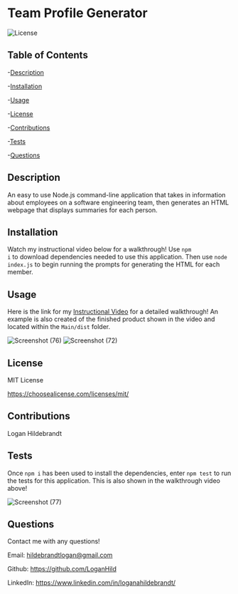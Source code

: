   # Team Profile Generator

  ![License](https://img.shields.io/badge/license-MITLicense-success?style=plastic&logo=appveyor)

  ## Table of Contents
  -[Description](#description)

  -[Installation](#installation)

  -[Usage](#usage)

  -[License](#license)

  -[Contributions](#contributions)

  -[Tests](#tests)

  -[Questions](#questions)


  ## Description
  An easy to use Node.js command-line application that takes in information about employees on a software engineering team, then generates an HTML webpage that displays summaries for each person.

  ## Installation
  Watch my instructional video below for a walkthrough! Use <code>npm i</code> to download dependencies needed to use this application. Then use <code>node index.js</code> to begin running the prompts for generating the HTML for each member.

  ## Usage
  Here is the link for my [Instructional Video](https://drive.google.com/file/d/1pMx6gQB-0VdAcUwPZdvINfRSdDzOa0G2/view) for a detailed walkthrough! An example is also created of the finished product shown in the video and located within the <code>Main/dist</code> folder.
  
  ![Screenshot (76)](https://user-images.githubusercontent.com/82903685/130895723-769a90fb-b1f3-43b2-aeee-196638761a8f.png)
![Screenshot (72)](https://user-images.githubusercontent.com/82903685/130895450-87144a27-71f4-4065-896c-c997e931a58e.png)

  ## License
 
  MIT License

  <https://choosealicense.com/licenses/mit/>

  ## Contributions
  Logan Hildebrandt

  ## Tests
  Once <code>npm i</code> has been used to install the dependencies, enter <code>npm test</code> to run the tests for this application. This is also shown in the walkthrough video above!
  
  ![Screenshot (77)](https://user-images.githubusercontent.com/82903685/130895825-3a31c16c-1219-41d6-8a5d-38f28a99be46.png)


  ## Questions
  Contact me with any questions!

  Email: <hildebrandtlogan@gmail.com>

  Github: <https://github.com/LoganHild>
  
  LinkedIn: <https://www.linkedin.com/in/loganahildebrandt/>

